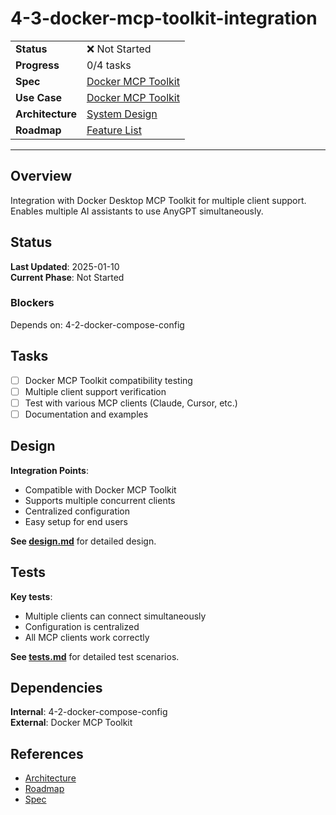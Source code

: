 # 4-3-docker-mcp-toolkit-integration

| | |
|---|---|
| **Status** | ❌ Not Started |
| **Progress** | 0/4 tasks |
| **Spec** | [Docker MCP Toolkit](../../../../../products/anygpt/specs/anygpt/docker-mcp-toolkit.md) |
| **Use Case** | [Docker MCP Toolkit](../../../../../products/anygpt/use-cases/docker-mcp-toolkit.md) |
| **Architecture** | [System Design](../../architecture.md) |
| **Roadmap** | [Feature List](../../roadmap.md) |

---

## Overview

Integration with Docker Desktop MCP Toolkit for multiple client support. Enables multiple AI assistants to use AnyGPT simultaneously.

## Status

**Last Updated**: 2025-01-10  
**Current Phase**: Not Started

### Blockers
Depends on: 4-2-docker-compose-config

## Tasks

- [ ] Docker MCP Toolkit compatibility testing
- [ ] Multiple client support verification
- [ ] Test with various MCP clients (Claude, Cursor, etc.)
- [ ] Documentation and examples

## Design

**Integration Points**:
- Compatible with Docker MCP Toolkit
- Supports multiple concurrent clients
- Centralized configuration
- Easy setup for end users

**See [design.md](./design.md)** for detailed design.

## Tests

**Key tests**:
- Multiple clients can connect simultaneously
- Configuration is centralized
- All MCP clients work correctly

**See [tests.md](./tests.md)** for detailed test scenarios.

## Dependencies

**Internal**: 4-2-docker-compose-config  
**External**: Docker MCP Toolkit

## References

- [Architecture](../../architecture.md)
- [Roadmap](../../roadmap.md)
- [Spec](../../../../../products/anygpt/specs/anygpt/docker-mcp-toolkit.md)
